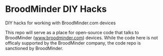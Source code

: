 # BroodMinder DIY Hacks
DIY hacks for working with BroodMinder.com devices

This repo will serve as a place for open-source code that talks to BroodMinder (www.broodminder.com) devices. While the code here is not officaly supported by the BroodMinder company, the code repo is sanctioned by BroodMinder.

